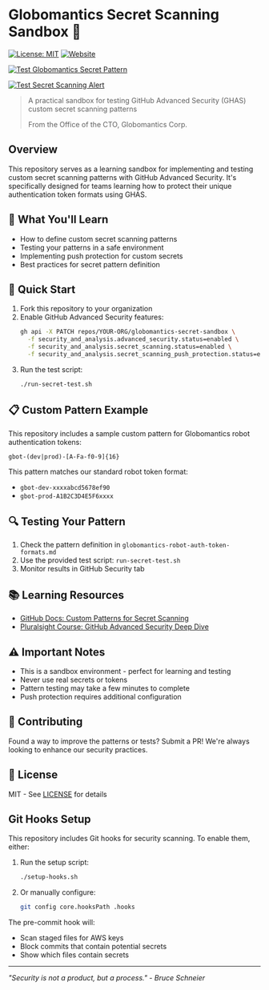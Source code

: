 # Globomantics Secret Scanning Sandbox 🤖

[![License: MIT](https://img.shields.io/badge/License-MIT-yellow.svg?style=flat-square)](https://opensource.org/licenses/MIT)
[![Website](https://img.shields.io/badge/Website-TechTrainerTim.com-blue?style=flat-square)](https://techtrainertim.com)

[![Test Globomantics Secret Pattern](https://github.com/timothywarner-org/globomantics-secret-scanning-sandbox/actions/workflows/test-globo-secret-pattern.yml/badge.svg)](https://github.com/timothywarner-org/globomantics-secret-scanning-sandbox/actions/workflows/test-globo-secret-pattern.yml)

[![Test Secret Scanning Alert](https://github.com/timothywarner-org/globomantics-secret-scanning-sandbox/actions/workflows/test-secret-alert.yml/badge.svg)](https://github.com/timothywarner-org/globomantics-secret-scanning-sandbox/actions/workflows/test-secret-alert.yml)

> A practical sandbox for testing GitHub Advanced Security (GHAS) custom secret scanning patterns
>
> From the Office of the CTO, Globomantics Corp.

## Overview

This repository serves as a learning sandbox for implementing and testing custom secret scanning patterns with GitHub Advanced Security. It's specifically designed for teams learning how to protect their unique authentication token formats using GHAS.

## 🎯 What You'll Learn

- How to define custom secret scanning patterns
- Testing your patterns in a safe environment
- Implementing push protection for custom secrets
- Best practices for secret pattern definition

## 🚀 Quick Start

1. Fork this repository to your organization
2. Enable GitHub Advanced Security features:
   ```bash
   gh api -X PATCH repos/YOUR-ORG/globomantics-secret-sandbox \
     -f security_and_analysis.advanced_security.status=enabled \
     -f security_and_analysis.secret_scanning.status=enabled \
     -f security_and_analysis.secret_scanning_push_protection.status=enabled
   ```
3. Run the test script:
   ```bash
   ./run-secret-test.sh
   ```

## 📋 Custom Pattern Example

This repository includes a sample custom pattern for Globomantics robot authentication tokens:

```regex
gbot-(dev|prod)-[A-Fa-f0-9]{16}
```

This pattern matches our standard robot token format:
- `gbot-dev-xxxxabcd5678ef90`
- `gbot-prod-A1B2C3D4E5F6xxxx`

## 🔍 Testing Your Pattern

1. Check the pattern definition in `globomantics-robot-auth-token-formats.md`
2. Use the provided test script: `run-secret-test.sh`
3. Monitor results in GitHub Security tab

## 📚 Learning Resources

- [GitHub Docs: Custom Patterns for Secret Scanning](https://docs.github.com/en/enterprise-cloud@latest/code-security/secret-scanning/defining-custom-patterns-for-secret-scanning)
- [Pluralsight Course: GitHub Advanced Security Deep Dive](https://www.pluralsight.com/authors/tim-warner)

## ⚠️ Important Notes

- This is a sandbox environment - perfect for learning and testing
- Never use real secrets or tokens
- Pattern testing may take a few minutes to complete
- Push protection requires additional configuration

## 🤝 Contributing

Found a way to improve the patterns or tests? Submit a PR! We're always looking to enhance our security practices.

## 📄 License

MIT - See [LICENSE](LICENSE) for details

## Git Hooks Setup

This repository includes Git hooks for security scanning. To enable them, either:

1. Run the setup script:
   ```bash
   ./setup-hooks.sh
   ```

2. Or manually configure:
   ```bash
   git config core.hooksPath .hooks
   ```

The pre-commit hook will:
- Scan staged files for AWS keys
- Block commits that contain potential secrets
- Show which files contain secrets

---
*"Security is not a product, but a process." - Bruce Schneier*
